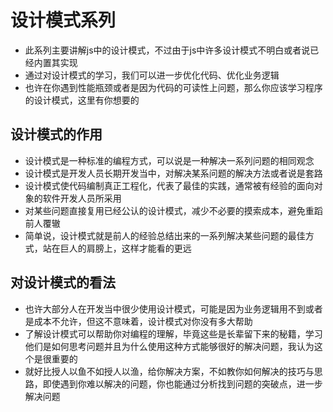 # 设计模式系列

- 此系列主要讲解js中的设计模式，不过由于js中许多设计模式不明白或者说已经内置其实现
- 通过对设计模式的学习，我们可以进一步优化代码、优化业务逻辑
- 也许在你遇到性能瓶颈或者是因为代码的可读性上问题，那么你应该学习程序的设计模式，这里有你想要的

## 设计模式的作用

- 设计模式是一种标准的编程方式，可以说是一种解决一系列问题的相同观念
- 设计模式是开发人员长期开发当中，对解决某系问题的解决方法或者说是套路
- 设计模式使代码编制真正工程化，代表了最佳的实践，通常被有经验的面向对象的软件开发人员所采用
- 对某些问题直接复用已经公认的设计模式，减少不必要的摸索成本，避免重蹈前人覆辙
- 简单说，设计模式就是前人的经验总结出来的一系列解决某些问题的最佳方式，站在巨人的肩膀上，这样才能看的更远

## 对设计模式的看法

- 也许大部分人在开发当中很少使用设计模式，可能是因为业务逻辑用不到或者是成本不允许，但这不意味着，设计模式对你没有多大帮助
- 了解设计模式可以帮助你对编程的理解，毕竟这些是长辈留下来的秘籍，学习他们是如何思考问题并且为什么使用这种方式能够很好的解决问题，我认为这个是很重要的
- 就好比授人以鱼不如授人以渔，给你解决方案，不如教你如何解决的技巧与思路，即使遇到你难以解决的问题，你也能通过分析找到问题的突破点，进一步解决问题